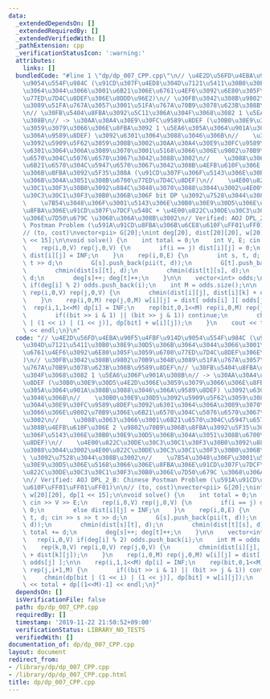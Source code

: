```yaml
---
data:
  _extendedDependsOn: []
  _extendedRequiredBy: []
  _extendedVerifiedWith: []
  _pathExtension: cpp
  _verificationStatusIcon: ':warning:'
  attributes:
    links: []
  bundledCode: "#line 1 \"dp/dp_007_CPP.cpp\"\n// \u4E2D\u56FD\u4EBA\u90F5\u4FBF\u914D\
    \u9054\u554F\u984C (\u91CD\u307F\u4ED8\u304D\u7121\u5411\u30B0\u30E9\u30D5\u306B\
    \u3064\u3044\u3066\u3001\u6B21\u306E\u6761\u4EF6\u3092\u6E80\u305F\u3059\u6700\
    \u77ED\u7D4C\u8DEF\u306E\u8DDD\u96E2)\n// \u30FB\u3042\u308B\u9802\u70B9\u304B\
    \u3089\u51FA\u767A\u3057\u3001\u51FA\u767A\u70B9\u3078\u623B\u308B\u9589\u8DEF\
    \n// \u30FB\u5404\u8FBA\u3092\u5C11\u306A\u304F\u3068\u3082 1 \u5EA6\u306F\u901A\
    \u308B\n// -> \u30AA\u30A4\u30E9\u30FC\u9589\u8DEF (\u30B0\u30E9\u30D5\u4E2D\u306E\
    \u3059\u3079\u3066\u306E\u8FBA\u3092 1 \u5EA6\u305A\u3064\u901A\u308B\u3088\u3046\
    \u306A\u9589\u8DEF) \u3092\u6301\u3064\u3088\u3046\u306B\n//    \u30B0\u30E9\u30D5\
    \u3092\u5909\u5F62\u3059\u308B\u3002\u30AA\u30A4\u30E9\u30FC\u9589\u8DEF\u3092\
    \u6301\u3064\u306A\u3089\u3070\u3001\u5168\u3066\u306E\u9802\u70B9\u306E\u6B21\
    \u6570\u304C\u5076\u6570\u3067\u3042\u308B\u3002\n//    \u3088\u3063\u3066\u3001\
    \u6B21\u6570\u304C\u5947\u6570\u3067\u3042\u308B\u4EFB\u610F\u306E 2 \u9802\u70B9\
    \u306B\u8FBA\u3092\u5F35\u308A (\u91CD\u307F\u306F\u5143\u306E\u30B0\u30E9\u30D5\
    \u306B\u304A\u3051\u308B\u6700\u77ED\u7D4C\u8DEF)\n//    \u4E00\u822C\u30DE\u30C3\
    \u30C1\u30F3\u30B0\u3092\u884C\u3048\u3070\u3088\u3044\u3002\u4E00\u822C\u30DE\
    \u30C3\u30C1\u30F3\u30B0\u306B\u306F bit DP \u3092\u7528\u3044\u308B\u3002\n//\
    \    \u7B54\u3048\u306F\u3001\u5143\u306E\u30B0\u30E9\u30D5\u306E\u5168\u3066\u306E\
    \u8FBA\u306E\u91CD\u307F\u7DCF\u548C + \u4E00\u822C\u30DE\u30C3\u30C1\u30F3\u30B0\
    \u306E\u7D50\u679C \u3068\u306A\u308B\u3002\n// Verified: AOJ DPL_2_B: Chinese\
    \ Postman Problem (\u591A\u91CD\u8FBA\u306B\u6CE8\u610F\uFF01\uFF01\uFF01)\n\n\
    // (to, cost)\nvector<pii> G[20];\nint deg[20], dist[20][20], w[20][20], dp[1\
    \ << 15];\n\nvoid solve() {\n    int total = 0;\n    int V, E; cin >> V >> E;\n\
    \    rep(i,0,V) rep(j,0,V) {\n        if(i == j) dist[i][j] = 0;\n        else\
    \ dist[i][j] = INF;\n    }\n    rep(i,0,E) {\n        int s, t, d; cin >> s >>\
    \ t >> d;\n        G[s].push_back(pii(t, d));\n        G[t].push_back(pii(s, d));\n\
    \        chmin(dist[s][t], d);\n        chmin(dist[t][s], d);\n        total +=\
    \ d;\n        deg[s]++; deg[t]++;\n    }\n\n    vector<int> odds;\n    rep(i,0,V)\
    \ if(deg[i] % 2) odds.push_back(i);\n    int M = odds.size();\n\n    rep(k,0,V)\
    \ rep(i,0,V) rep(j,0,V) {\n        chmin(dist[i][j], dist[i][k] + dist[k][j]);\n\
    \    }\n    rep(i,0,M) rep(j,0,M) w[i][j] = dist[ odds[i] ][ odds[j] ];\n\n  \
    \  rep(i,1,1<<M) dp[i] = INF;\n    rep(bit,0,1<<M) rep(i,0,M) rep(j,i+1,M) {\n\
    \        if((bit >> i & 1) || (bit >> j & 1)) continue;\n        chmin(dp[bit\
    \ | (1 << i) | (1 << j)], dp[bit] + w[i][j]);\n    }\n    cout << total + dp[(1<<M)-1]\
    \ << endl;\n}\n"
  code: "// \u4E2D\u56FD\u4EBA\u90F5\u4FBF\u914D\u9054\u554F\u984C (\u91CD\u307F\u4ED8\
    \u304D\u7121\u5411\u30B0\u30E9\u30D5\u306B\u3064\u3044\u3066\u3001\u6B21\u306E\
    \u6761\u4EF6\u3092\u6E80\u305F\u3059\u6700\u77ED\u7D4C\u8DEF\u306E\u8DDD\u96E2\
    )\n// \u30FB\u3042\u308B\u9802\u70B9\u304B\u3089\u51FA\u767A\u3057\u3001\u51FA\
    \u767A\u70B9\u3078\u623B\u308B\u9589\u8DEF\n// \u30FB\u5404\u8FBA\u3092\u5C11\u306A\
    \u304F\u3068\u3082 1 \u5EA6\u306F\u901A\u308B\n// -> \u30AA\u30A4\u30E9\u30FC\u9589\
    \u8DEF (\u30B0\u30E9\u30D5\u4E2D\u306E\u3059\u3079\u3066\u306E\u8FBA\u3092 1 \u5EA6\
    \u305A\u3064\u901A\u308B\u3088\u3046\u306A\u9589\u8DEF) \u3092\u6301\u3064\u3088\
    \u3046\u306B\n//    \u30B0\u30E9\u30D5\u3092\u5909\u5F62\u3059\u308B\u3002\u30AA\
    \u30A4\u30E9\u30FC\u9589\u8DEF\u3092\u6301\u3064\u306A\u3089\u3070\u3001\u5168\
    \u3066\u306E\u9802\u70B9\u306E\u6B21\u6570\u304C\u5076\u6570\u3067\u3042\u308B\
    \u3002\n//    \u3088\u3063\u3066\u3001\u6B21\u6570\u304C\u5947\u6570\u3067\u3042\
    \u308B\u4EFB\u610F\u306E 2 \u9802\u70B9\u306B\u8FBA\u3092\u5F35\u308A (\u91CD\u307F\
    \u306F\u5143\u306E\u30B0\u30E9\u30D5\u306B\u304A\u3051\u308B\u6700\u77ED\u7D4C\
    \u8DEF)\n//    \u4E00\u822C\u30DE\u30C3\u30C1\u30F3\u30B0\u3092\u884C\u3048\u3070\
    \u3088\u3044\u3002\u4E00\u822C\u30DE\u30C3\u30C1\u30F3\u30B0\u306B\u306F bit DP\
    \ \u3092\u7528\u3044\u308B\u3002\n//    \u7B54\u3048\u306F\u3001\u5143\u306E\u30B0\
    \u30E9\u30D5\u306E\u5168\u3066\u306E\u8FBA\u306E\u91CD\u307F\u7DCF\u548C + \u4E00\
    \u822C\u30DE\u30C3\u30C1\u30F3\u30B0\u306E\u7D50\u679C \u3068\u306A\u308B\u3002\
    \n// Verified: AOJ DPL_2_B: Chinese Postman Problem (\u591A\u91CD\u8FBA\u306B\u6CE8\
    \u610F\uFF01\uFF01\uFF01)\n\n// (to, cost)\nvector<pii> G[20];\nint deg[20], dist[20][20],\
    \ w[20][20], dp[1 << 15];\n\nvoid solve() {\n    int total = 0;\n    int V, E;\
    \ cin >> V >> E;\n    rep(i,0,V) rep(j,0,V) {\n        if(i == j) dist[i][j] =\
    \ 0;\n        else dist[i][j] = INF;\n    }\n    rep(i,0,E) {\n        int s,\
    \ t, d; cin >> s >> t >> d;\n        G[s].push_back(pii(t, d));\n        G[t].push_back(pii(s,\
    \ d));\n        chmin(dist[s][t], d);\n        chmin(dist[t][s], d);\n       \
    \ total += d;\n        deg[s]++; deg[t]++;\n    }\n\n    vector<int> odds;\n \
    \   rep(i,0,V) if(deg[i] % 2) odds.push_back(i);\n    int M = odds.size();\n\n\
    \    rep(k,0,V) rep(i,0,V) rep(j,0,V) {\n        chmin(dist[i][j], dist[i][k]\
    \ + dist[k][j]);\n    }\n    rep(i,0,M) rep(j,0,M) w[i][j] = dist[ odds[i] ][\
    \ odds[j] ];\n\n    rep(i,1,1<<M) dp[i] = INF;\n    rep(bit,0,1<<M) rep(i,0,M)\
    \ rep(j,i+1,M) {\n        if((bit >> i & 1) || (bit >> j & 1)) continue;\n   \
    \     chmin(dp[bit | (1 << i) | (1 << j)], dp[bit] + w[i][j]);\n    }\n    cout\
    \ << total + dp[(1<<M)-1] << endl;\n}"
  dependsOn: []
  isVerificationFile: false
  path: dp/dp_007_CPP.cpp
  requiredBy: []
  timestamp: '2019-11-22 21:50:52+09:00'
  verificationStatus: LIBRARY_NO_TESTS
  verifiedWith: []
documentation_of: dp/dp_007_CPP.cpp
layout: document
redirect_from:
- /library/dp/dp_007_CPP.cpp
- /library/dp/dp_007_CPP.cpp.html
title: dp/dp_007_CPP.cpp
---
```

